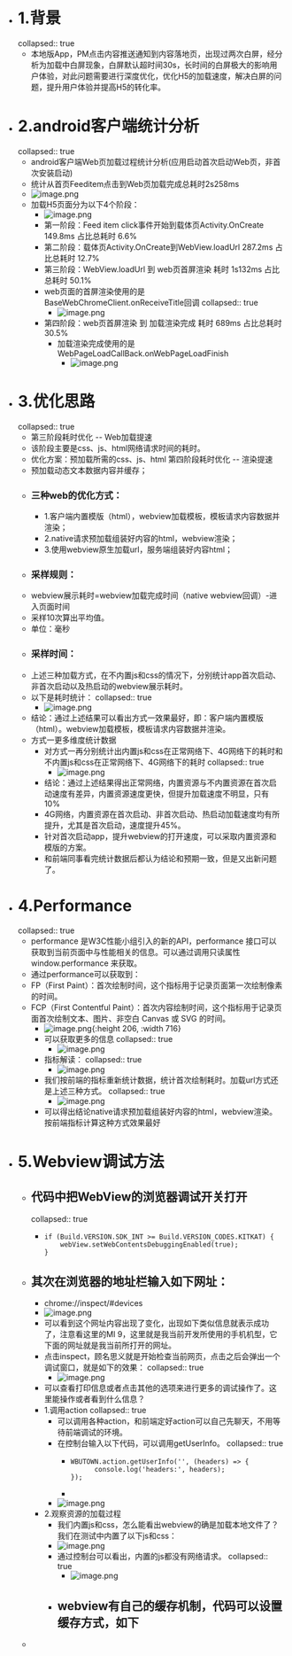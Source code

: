 - # 1.背景
  collapsed:: true
	- 本地版App，PM点击内容推送通知到内容落地页，出现过两次白屏，经分析为加载中白屏现象，白屏默认超时间30s，长时间的白屏极大的影响用户体验，对此问题需要进行深度优化，优化H5的加载速度，解决白屏的问题，提升用户体验并提高H5的转化率。
- # 2.android客户端统计分析
  collapsed:: true
	- android客户端Web页加载过程统计分析(应用启动首次启动Web页，非首次安装启动)
	- 统计从首页Feeditem点击到Web页加载完成总耗时2s258ms
	- ![image.png](../assets/image_1684430546323_0.png)
	- 加载H5页面分为以下4个阶段：
		- ![image.png](../assets/image_1684430560420_0.png)
		- 第一阶段：Feed item click事件开始到载体页Activity.OnCreate 149.8ms 占比总耗时 6.6%
		- 第二阶段：载体页Activity.OnCreate到WebView.loadUrl 287.2ms 占比总耗时 12.7%
		- 第三阶段：WebView.loadUrl 到 web页首屏渲染 耗时 1s132ms 占比总耗时 50.1%
		- web页面的首屏渲染使用的是BaseWebChromeClient.onReceiveTitle回调
		  collapsed:: true
			- ![image.png](../assets/image_1684430583251_0.png)
		- 第四阶段：web页首屏渲染 到 加载渲染完成 耗时 689ms 占比总耗时 30.5%
			- 加载渲染完成使用的是WebPageLoadCallBack.onWebPageLoadFinish
				- ![image.png](../assets/image_1684430599229_0.png)
- # 3.优化思路
  collapsed:: true
	- 第三阶段耗时优化 -- Web加载提速
	- 该阶段主要是css、js、html网络请求时间的耗时。
	- 优化方案：预加载所需的css、js、html
	  第四阶段耗时优化 -- 渲染提速
	- 预加载动态文本数据内容并缓存；
	- ### 三种web的优化方式：
		- 1.客户端内置模版（html），webview加载模板，模板请求内容数据并渲染；
		- 2.native请求预加载组装好内容的html，webview渲染；
		- 3.使用webview原生加载url，服务端组装好内容html；
	- ### 采样规则：
	- webview展示耗时=webview加载完成时间（native webview回调）-进入页面时间
	- 采样10次算出平均值。
	- 单位：毫秒
	- ### 采样时间：
	- 上述三种加载方式，在不内置js和css的情况下，分别统计app首次启动、非首次启动以及热启动的webview展示耗时。
	- 以下是耗时统计：
	  collapsed:: true
		- ![image.png](../assets/image_1684430670186_0.png)
	- 结论：通过上述结果可以看出方式一效果最好，即：客户端内置模版（html）。webview加载模板，模板请求内容数据并渲染。
	- 方式一更多维度统计数据
		- 对方式一再分别统计出内置js和css在正常网络下、4G网络下的耗时和不内置js和css在正常网络下、4G网络下的耗时
		  collapsed:: true
			- ![image.png](../assets/image_1684430718556_0.png)
		- 结论：通过上述结果得出正常网络，内置资源与不内置资源在首次启动速度有差异，内置资源速度更快，但提升加载速度不明显，只有10%
		- 4G网络，内置资源在首次启动、非首次启动、热启动加载速度均有所提升，尤其是首次启动，速度提升45%。
		- 针对首次启动app，提升webview的打开速度，可以采取内置资源和模版的方案。
		- 和前端同事看完统计数据后都认为结论和预期一致，但是又出新问题了。
- # 4.Performance
  collapsed:: true
	- performance 是W3C性能小组引入的新的API，performance 接口可以获取到当前页面中与性能相关的信息。可以通过调用只读属性 window.performance 来获取。
	- 通过performance可以获取到：
	- FP（First Paint）：首次绘制时间，这个指标用于记录页面第一次绘制像素的时间。
	- FCP（First Contentful Paint）：首次内容绘制时间，这个指标用于记录页面首次绘制文本、图片、非空白 Canvas 或 SVG 的时间。
		- ![image.png](../assets/image_1684430745219_0.png){:height 206, :width 716}
		- 可以获取更多的信息
		  collapsed:: true
			- ![image.png](../assets/image_1684430760038_0.png)
		- 指标解读：
		  collapsed:: true
			- ![image.png](../assets/image_1684430769908_0.png)
		- 我们按前端的指标重新统计数据，统计首次绘制耗时。加载url方式还是上述三种方式。
		  collapsed:: true
			- ![image.png](../assets/image_1684430784498_0.png)
		- 可以得出结论native请求预加载组装好内容的html，webview渲染。按前端指标计算这种方式效果最好
- # 5.Webview调试方法
	- ## 代码中把WebView的浏览器调试开关打开
	  collapsed:: true
		- ```
		  if (Build.VERSION.SDK_INT >= Build.VERSION_CODES.KITKAT) {
		      webView.setWebContentsDebuggingEnabled(true);
		  }
		  ```
	- ## 其次在浏览器的地址栏输入如下网址：
		- chrome://inspect/#devices
		- ![image.png](../assets/image_1684430841766_0.png)
		- 可以看到这个网址内容出现了变化，出现如下类似信息就表示成功了，注意看这里的MI 9，这里就是我当前开发所使用的手机机型，它下面的网址就是我当前所打开的网址。
		- 点击inspect，顾名思义就是开始检查当前网页，点击之后会弹出一个调试窗口，就是如下的效果：
		  collapsed:: true
			- ![image.png](../assets/image_1684430859609_0.png)
		- 可以查看打印信息或者点击其他的选项来进行更多的调试操作了。这里能操作或者看到什么信息？
		- 1.调用action
		  collapsed:: true
			- 可以调用各种action，和前端定好action可以自己先聊天，不用等待前端调试的环境。
			- 在控制台输入以下代码，可以调用getUserInfo。
			  collapsed:: true
				- ```
				  WBUTOWN.action.getUserInfo('', (headers) => {
				        console.log('headers:', headers);
				  });
				  ```
				-
			- ![image.png](../assets/image_1684430891456_0.png)
		- 2.观察资源的加载过程
			- 我们内置js和css，怎么能看出webview的确是加载本地文件了？我们在测试中内置了以下js和css：
			- ![image.png](../assets/image_1684430913871_0.png)
			- 通过控制台可以看出，内置的js都没有网络请求。
			  collapsed:: true
				- ![image.png](../assets/image_1684430929395_0.png)
			- webview有自己的缓存机制，代码可以设置缓存方式，如下
				-
	-